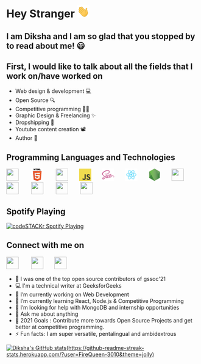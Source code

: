 # Hey Stranger <img height="32" width="32" src="https://raw.githubusercontent.com/AsishRaju/AsishRaju/master/gifs/hi.gif" />
## I am Diksha and I am so glad that you stopped by to read about me! :smiley:

## First, I would like to talk about all the fields that I work on/have worked on
   * Web design & development 💻
   * Open Source 🔍
   * Competitive programming 👩‍💻
   * Graphic Design & Freelancing ✨
   * Dropshipping 🛒
   * Youtube content creation 📽
   * Author 📝

## Programming Languages and Technologies  
<img height="32" width="32" src="https://upload.wikimedia.org/wikipedia/commons/thumb/9/9a/Visual_Studio_Code_1.35_icon.svg/1200px-Visual_Studio_Code_1.35_icon.svg.png" /> &emsp;  &ensp; <img height="32" width="32" src="https://raw.githubusercontent.com/github/explore/80688e429a7d4ef2fca1e82350fe8e3517d3494d/topics/html/html.png" /> &emsp;  &ensp; <img height="32" width="32" src="https://upload.wikimedia.org/wikipedia/commons/thumb/d/d5/CSS3_logo_and_wordmark.svg/1200px-CSS3_logo_and_wordmark.svg.png" /> &emsp;  &ensp;<img height="32" width="32" src="https://raw.githubusercontent.com/github/explore/80688e429a7d4ef2fca1e82350fe8e3517d3494d/topics/javascript/javascript.png" /> &emsp;  &ensp;<img height="32" width="32" src="https://raw.githubusercontent.com/github/explore/80688e429a7d4ef2fca1e82350fe8e3517d3494d/topics/sass/sass.png" />&emsp;  &ensp; <img height="32" width="32" src="https://raw.githubusercontent.com/github/explore/80688e429a7d4ef2fca1e82350fe8e3517d3494d/topics/react/react.png" />&emsp;  &ensp; <img height="32" width="32" src="https://raw.githubusercontent.com/github/explore/80688e429a7d4ef2fca1e82350fe8e3517d3494d/topics/nodejs/nodejs.png" /> &emsp;  &ensp;<img height="32" width="32" src="https://th.bing.com/th/id/Rd2582e9ef5586bc819fec7cc1df972bf?rik=kt8wAAzilXf3zA&riu=http%3a%2f%2fanalyticstraining.com%2fwp-content%2fuploads%2f2016%2f08%2fmongodb.jpeg&ehk=9Vkwf0UWeMNLJN5ZhOmUiTpwgmGw7ebQKSKpcl0oKqg%3d&risl=&pid=ImgRaw" /> &emsp;  &ensp;<img height="32" width="32" src="https://cdn.app.compendium.com/uploads/user/e7c690e8-6ff9-102a-ac6d-e4aebca50425/68403f67-17f5-49cb-b691-91ad3e27ebf1/File/bfa2a8d2c8d8c786c334d9ac01dfc629/1__ffpkcwd_kwqmc7oevcrbq.jpeg" />  &emsp;  &ensp; <img height="32" width="32" src="https://th.bing.com/th/id/R08f8887d5abc52c344e20580e5d48226?rik=t5D2%2fQXzxdwKew&riu=http%3a%2f%2fblog.galaxyweblinks.com%2fwp-content%2fuploads%2f2014%2f10%2fcanva-logo.png&ehk=s%2bxy37j%2bIzfjGAArqwxqDRu92QrAjP%2bguQUqbAZ75PI%3d&risl=&pid=ImgRaw" />  &emsp;  &ensp; <img height="32" width="32" src="https://www.drupal.org/files/project-images/MC_Logo.jpg" />  &emsp;  &ensp; <img height="32" width="32" src="https://th.bing.com/th/id/OIP.WBhiEaPw7O3zl7Qw-hiuqgHaHN?pid=Api&rs=1" />  &emsp;  &ensp;

## Spotify Playing
[<img src="https://now-playing-codestackr.vercel.app/api/spotify-playing" alt="codeSTACKr Spotify Playing" width="350" />](https://open.spotify.com/user/9ju1jmjb93zt1e8y52tcevh0c)


## Connect with me on 

[<img height="32" width="32" src="https://cdn.jsdelivr.net/npm/simple-icons@v4/icons/linkedin.svg" />](www.linkedin.com/in/diksha-patro-b-a8907b162) &emsp;  &ensp; [<img height="32" width="32" src="https://miro.medium.com/max/312/1*vC6VtkV4Di6HnbiX_EjDvQ.png" />](https://binarysearch.com/@/FireQueen) &emsp;  &ensp;[<img height="32" width="32" src="https://cdn.jsdelivr.net/npm/simple-icons@v4/icons/hackerrank.svg" />](https://www.hackerrank.com/Fire_Queen)<br/>

- 👐 I was one of the top open source contributors of gssoc'21
- 💻 I'm a technical writer at GeeksforGeeks
- 🔭 I’m currently working on Web Development
- 🌱 I’m currently learning React, Node.js & Competitive Programming
- 🤔 I’m looking for help with MongoDB and internship opportunities
- 💬 Ask me about anything
- 🥅 2021 Goals : Contribute more towards Open Source Projects and get better at competitive programming.
- ⚡ Fun facts: I am super versatile, pentalingual and ambidextrous




[![Diksha's GitHub stats](https://github-readme-stats.vercel.app/api?username=FireQueen-3010&theme=cobalt&show_icons=true)(https://github-readme-streak-stats.herokuapp.com/?user=FireQueen-3010&theme=jolly)](https://github.com/anuraghazra/github-readme-stats)
  
